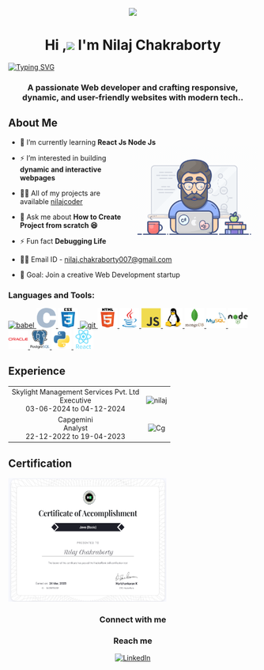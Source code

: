  <p align="center">
  <img style="width:8rem; height:auto" src="https://miro.medium.com/v2/resize:fit:678/0*kxPYwfJmkXZ3iCWy.png">
</p>

<h1 align="center">Hi ,<img width="30px" src="https://raw.githubusercontent.com/iampavangandhi/iampavangandhi/master/gifs/Hi.gif"> I'm Nilaj Chakraborty</h1>

<a href="https://git.io/typing-svg"><img src="https://readme-typing-svg.demolab.com?font=Fira+Code&pause=1000&width=435&lines=Welcome+to+my+Github+Account;Aspiring+Web+Developer+;React%7CJavascript" alt="Typing SVG" /></a>

<h3 font-size="20" align="center">A passionate Web developer and crafting responsive, dynamic, and user-friendly websites with modern tech..</h3>


## About Me
<ul>
<li>
<p>🌱 I’m currently learning <strong>React Js Node Js</strong> <img align="right" style="width:16rem; height:auto" src="https://raw.githubusercontent.com/Elanza-48/Elanza-48/41a4790484e268102dfdab2b7c59d440d3ffafab/resources/img/geek.gif"></p>
</li>
<li>
<p>⚡ I’m interested in building <strong>dynamic and interactive webpages</strong></p>
</li>
<li>
<p>👨‍💻 All of my projects are available <a href="https://github.com/nilajcoder">nilajcoder</a></p>
</li>
<li>
<p>💬 Ask me about <strong>How to Create Project from scratch 😆</strong></p>
</li>
<li>
<p>⚡ Fun fact <strong>Debugging Life</strong></p>
</li>
<li>
<p>👨‍💻 Email ID - <a href="mailto:nilaj.chakraborty007@gmail.com">nilaj.chakraborty007@gmail.com</a></p>
</li>
<li>
<p>🎯 Goal: Join a creative Web Development startup</p>
</li>
</ul>

<h3 align="left">Languages and Tools:</h3>
<p align="left"> <a href="https://babeljs.io/" target="_blank" rel="noreferrer"> <img src="https://www.vectorlogo.zone/logos/babeljs/babeljs-icon.svg" alt="babel" width="40" height="40"/> </a> <a href="https://www.cprogramming.com/" target="_blank" rel="noreferrer"> <img src="https://raw.githubusercontent.com/devicons/devicon/master/icons/c/c-original.svg" alt="c" width="40" height="40"/> </a> <a href="https://www.w3schools.com/css/" target="_blank" rel="noreferrer"> <img src="https://raw.githubusercontent.com/devicons/devicon/master/icons/css3/css3-original-wordmark.svg" alt="css3" width="40" height="40"/> </a> <a href="https://git-scm.com/" target="_blank" rel="noreferrer"> <img src="https://www.vectorlogo.zone/logos/git-scm/git-scm-icon.svg" alt="git" width="40" height="40"/> </a> <a href="https://www.w3.org/html/" target="_blank" rel="noreferrer"> <img src="https://raw.githubusercontent.com/devicons/devicon/master/icons/html5/html5-original-wordmark.svg" alt="html5" width="40" height="40"/> </a> <a href="https://www.java.com" target="_blank" rel="noreferrer"> <img src="https://raw.githubusercontent.com/devicons/devicon/master/icons/java/java-original.svg" alt="java" width="40" height="40"/> </a> <a href="https://developer.mozilla.org/en-US/docs/Web/JavaScript" target="_blank" rel="noreferrer"> <img src="https://raw.githubusercontent.com/devicons/devicon/master/icons/javascript/javascript-original.svg" alt="javascript" width="40" height="40"/> </a> <a href="https://www.linux.org/" target="_blank" rel="noreferrer"> <img src="https://raw.githubusercontent.com/devicons/devicon/master/icons/linux/linux-original.svg" alt="linux" width="40" height="40"/> </a> <a href="https://www.mongodb.com/" target="_blank" rel="noreferrer"> <img src="https://raw.githubusercontent.com/devicons/devicon/master/icons/mongodb/mongodb-original-wordmark.svg" alt="mongodb" width="40" height="40"/> </a> <a href="https://www.mysql.com/" target="_blank" rel="noreferrer"> <img src="https://raw.githubusercontent.com/devicons/devicon/master/icons/mysql/mysql-original-wordmark.svg" alt="mysql" width="40" height="40"/> </a> <a href="https://nodejs.org" target="_blank" rel="noreferrer"> <img src="https://raw.githubusercontent.com/devicons/devicon/master/icons/nodejs/nodejs-original-wordmark.svg" alt="nodejs" width="40" height="40"/> </a> <a href="https://www.oracle.com/" target="_blank" rel="noreferrer"> <img src="https://raw.githubusercontent.com/devicons/devicon/master/icons/oracle/oracle-original.svg" alt="oracle" width="40" height="40"/> </a> <a href="https://www.postgresql.org" target="_blank" rel="noreferrer"> <img src="https://raw.githubusercontent.com/devicons/devicon/master/icons/postgresql/postgresql-original-wordmark.svg" alt="postgresql" width="40" height="40"/> </a> <a href="https://www.python.org" target="_blank" rel="noreferrer"> <img src="https://raw.githubusercontent.com/devicons/devicon/master/icons/python/python-original.svg" alt="python" width="40" height="40"/> </a> <a href="https://reactjs.org/" target="_blank" rel="noreferrer"> <img src="https://raw.githubusercontent.com/devicons/devicon/master/icons/react/react-original-wordmark.svg" alt="react" width="40" height="40"/> </a> </p>


## Experience
<table>
  <tr>
    <td align="center">   Skylight Management Services Pvt. Ltd <br>
                                Executive <br>
                       03-06-2024 to 04-12-2024
    </td>
    <td align="center"><img src="https://media.licdn.com/dms/image/v2/D5603AQHgWQq-P-VjFw/profile-displayphoto-shrink_200_200/profile-displayphoto-shrink_200_200/0/1714991946597?e=2147483647&v=beta&t=pFSZhVjA39IqCIB3uohfERTMxx_wgEIxAo21HN7XVaM "alt="nilaj" width="`60px" height="70px"/></td>
  </tr>
  <tr>
    <td align="center">  Capgemini  <br>
                          Analyst<br>
                       22-12-2022 to 19-04-2023
    </td>
    <td align="center"><img src="https://encrypted-tbn0.gstatic.com/images?q=tbn:ANd9GcRZCYLPuMbA9IqypgdMKND7_nG610CDD4avMka5hxbR1sjJkX7hhd5L-esqkUUhpAHSsW0&usqp=CAU" alt="Cg" width="`60px" height="70px"/></td>
  </tr>
</table>


## Certification



<p><img src="https://github.com/nilajcoder/nilajcoder/blob/main/certificates/java.png" alt="java" width="320px" height="250px" />


<h3 align="center">Connect with me</h3>
<div style="margin-top:10px" align="center">
<h3 align="center">Reach me</h3>
<p align="center">
  <a href="https://www.linkedin.com/in/nilaj-chakraborty-1782b51b4/"target="_blank">
    <img src="https://img.shields.io/badge/LinkedIn-0A66C2.svg?style=for-the-badge&amp;logo=linkedin&amp;logoColor=white" alt="LinkedIn">
  </a>
